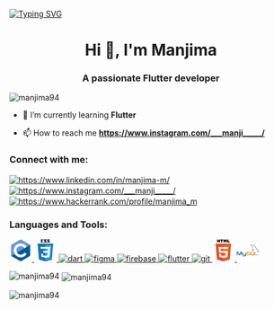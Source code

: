 [![Typing SVG](https://readme-typing-svg.demolab.com?font=Fira+Code&weight=700&size=25&pause=1000&color=479BF7&random=false&width=435&lines=MANJIMA;Flutter+Full+Stack+Developer)](https://git.io/typing-svg)
<h1 align="center">Hi 👋, I'm Manjima</h1>
<h3 align="center">A passionate Flutter developer</h3>

<p align="left"> <img src="https://komarev.com/ghpvc/?username=manjima94&label=Profile%20views&color=0e75b6&style=flat" alt="manjima94" /> </p>

- 🌱 I’m currently learning **Flutter**

- 📫 How to reach me **https://www.instagram.com/___manji_____/**

<h3 align="left">Connect with me:</h3>
<p align="left">
<a href="https://linkedin.com/in/https://www.linkedin.com/in/manjima-m/" target="blank"><img align="center" src="https://raw.githubusercontent.com/rahuldkjain/github-profile-readme-generator/master/src/images/icons/Social/linked-in-alt.svg" alt="https://www.linkedin.com/in/manjima-m/" height="30" width="40" /></a>
<a href="https://instagram.com/https://www.instagram.com/___manji_____/" target="blank"><img align="center" src="https://raw.githubusercontent.com/rahuldkjain/github-profile-readme-generator/master/src/images/icons/Social/instagram.svg" alt="https://www.instagram.com/___manji_____/" height="30" width="40" /></a>
<a href="https://www.hackerrank.com/https://www.hackerrank.com/profile/manjima_m" target="blank"><img align="center" src="https://raw.githubusercontent.com/rahuldkjain/github-profile-readme-generator/master/src/images/icons/Social/hackerrank.svg" alt="https://www.hackerrank.com/profile/manjima_m" height="30" width="40" /></a>
</p>

<h3 align="left">Languages and Tools:</h3>
<p align="left"> <a href="https://www.cprogramming.com/" target="_blank" rel="noreferrer"> <img src="https://raw.githubusercontent.com/devicons/devicon/master/icons/c/c-original.svg" alt="c" width="40" height="40"/> </a> <a href="https://www.w3schools.com/css/" target="_blank" rel="noreferrer"> <img src="https://raw.githubusercontent.com/devicons/devicon/master/icons/css3/css3-original-wordmark.svg" alt="css3" width="40" height="40"/> </a> <a href="https://dart.dev" target="_blank" rel="noreferrer"> <img src="https://www.vectorlogo.zone/logos/dartlang/dartlang-icon.svg" alt="dart" width="40" height="40"/> </a> <a href="https://www.figma.com/" target="_blank" rel="noreferrer"> <img src="https://www.vectorlogo.zone/logos/figma/figma-icon.svg" alt="figma" width="40" height="40"/> </a> <a href="https://firebase.google.com/" target="_blank" rel="noreferrer"> <img src="https://www.vectorlogo.zone/logos/firebase/firebase-icon.svg" alt="firebase" width="40" height="40"/> </a> <a href="https://flutter.dev" target="_blank" rel="noreferrer"> <img src="https://www.vectorlogo.zone/logos/flutterio/flutterio-icon.svg" alt="flutter" width="40" height="40"/> </a> <a href="https://git-scm.com/" target="_blank" rel="noreferrer"> <img src="https://www.vectorlogo.zone/logos/git-scm/git-scm-icon.svg" alt="git" width="40" height="40"/> </a> <a href="https://www.w3.org/html/" target="_blank" rel="noreferrer"> <img src="https://raw.githubusercontent.com/devicons/devicon/master/icons/html5/html5-original-wordmark.svg" alt="html5" width="40" height="40"/> </a> <a href="https://www.mysql.com/" target="_blank" rel="noreferrer"> <img src="https://raw.githubusercontent.com/devicons/devicon/master/icons/mysql/mysql-original-wordmark.svg" alt="mysql" width="40" height="40"/> </a> </p>

<p><img align="left" src="https://github-readme-stats.vercel.app/api/top-langs?username=manjima94&show_icons=true&locale=en&layout=compact" alt="manjima94" /></p>

<p>&nbsp;<img align="center" src="https://github-readme-stats.vercel.app/api?username=manjima94&show_icons=true&locale=en" alt="manjima94" /></p>

<p><img align="center" src="https://github-readme-streak-stats.herokuapp.com/?user=manjima94&" alt="manjima94" /></p>
